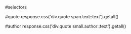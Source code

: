 #selectors

#quote 
response.css('div.quote span.text::text').getall()

#author
response.css('div.quote  small.author::text').getall()